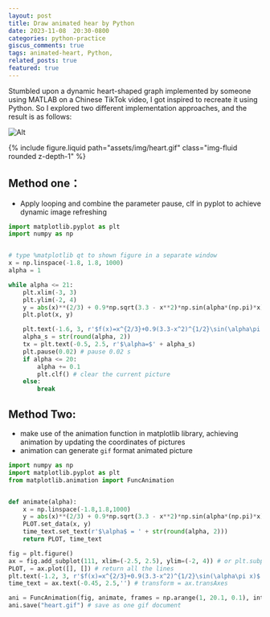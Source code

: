 ```yaml
---
layout: post
title: Draw animated hear by Python
date: 2023-11-08  20:30-0800
categories: python-practice
giscus_comments: true
tags: animated-heart, Python,
related_posts: true
featured: true
---
```


Stumbled upon a dynamic heart-shaped graph implemented by someone using MATLAB on a Chinese TikTok video, I got inspired to recreate it using Python. So I explored two different implementation approaches, and the result is as follows:

![Alt](assets/img/heart.gif=61.8x)

<div class="row mt-3">
    <div class="col-sm mt-3 mt-md-0">
        {% include figure.liquid path="assets/img/heart.gif" class="img-fluid rounded z-depth-1" %}
    </div>
</div>

## Method one：

- Apply looping and combine the parameter pause, clf in pyplot to achieve dynamic image refreshing

```python
import matplotlib.pyplot as plt
import numpy as np


# type %matplotlib qt to shown figure in a separate window
x = np.linspace(-1.8, 1.8, 1000)
alpha = 1

while alpha <= 21:
    plt.xlim(-3, 3)
    plt.ylim(-2, 4)
    y = abs(x)**(2/3) + 0.9*np.sqrt(3.3 - x**2)*np.sin(alpha*(np.pi)*x)
    plt.plot(x, y)

    plt.text(-1.6, 3, r'$f(x)=x^{2/3}+0.9(3.3-x^2)^{1/2}\sin(\alpha\pi x)$')
    alpha_s = str(round(alpha, 2))
    tx = plt.text(-0.5, 2.5, r'$\alpha=$' + alpha_s)
    plt.pause(0.02) # pause 0.02 s
    if alpha <= 20:
        alpha += 0.1
        plt.clf() # clear the current picture
    else:
        break
```

## Method Two:

- make use of the animation function in matplotlib library, achieving animation by updating the coordinates of pictures
- animation can generate `gif` format animated picture

```python
import numpy as np
import matplotlib.pyplot as plt
from matplotlib.animation import FuncAnimation


def animate(alpha):
    x = np.linspace(-1.8,1.8,1000)
    y = abs(x)**(2/3) + 0.9*np.sqrt(3.3 - x**2)*np.sin(alpha*(np.pi)*x)
    PLOT.set_data(x, y)
    time_text.set_text(r'$\alpha$ = ' + str(round(alpha, 2)))
    return PLOT, time_text

fig = plt.figure()
ax = fig.add_subplot(111, xlim=(-2.5, 2.5), ylim=(-2, 4)) # or plt.subplot
PLOT, = ax.plot([], []) # return all the lines
plt.text(-1.2, 3, r'$f(x)=x^{2/3}+0.9(3.3-x^2)^{1/2}\sin(\alpha\pi x)$')
time_text = ax.text(-0.45, 2.5,'') # transform = ax.transAxes

ani = FuncAnimation(fig, animate, frames = np.arange(1, 20.1, 0.1), interval = 20, repeat = False)
ani.save("heart.gif") # save as one gif document
```
